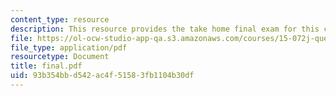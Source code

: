 ```yaml
---
content_type: resource
description: This resource provides the take home final exam for this course.
file: https://ol-ocw-studio-app-qa.s3.amazonaws.com/courses/15-072j-queues-theory-and-applications-spring-2006/93b354bbd542ac4f51583fb1104b30df_final.pdf
file_type: application/pdf
resourcetype: Document
title: final.pdf
uid: 93b354bb-d542-ac4f-5158-3fb1104b30df
---
```

